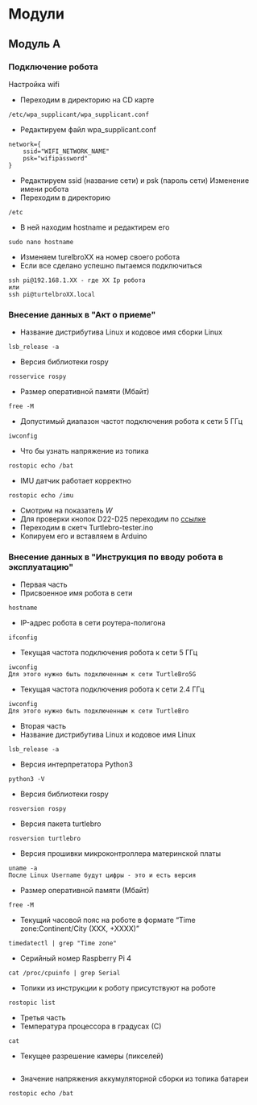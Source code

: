 # Модули
## Модуль А
### Подключение робота
Настройка wifi
- Переходим в директорию на CD карте
```
/etc/wpa_supplicant/wpa_supplicant.conf
```
- Редактируем файл wpa_supplicant.conf
```
network={
    ssid="WIFI_NETWORK_NAME"
    psk="wifipassword"
}
```
- Редактируем ssid (название сети) и psk (пароль сети)
Изменение имени робота
- Переходим в директорию
```
/etc
```
- В ней находим hostname и редактирем его
```
sudo nano hostname
```
- Изменяем turelbroXX на номер своего робота
- Если все сделано успешно пытаемся подключиться
```
ssh pi@192.168.1.XX - где XX Ip робота
или
ssh pi@turtelbroXX.local
```
### Внесение данных в "Акт о приеме"
- Название дистрибутива Linux и кодовое имя сборки Linux
```
lsb_release -a
```
- Версия библиотеки rospy
```
rosservice rospy
```
- Размер оперативной памяти (Мбайт)
```
free -M
```
- Допустимый диапазон частот подключения робота к сети 5 ГГц
```
iwconfig
```
- Что бы узнать напряжение из топика
```
rostopic echo /bat
```
- IMU датчик работает корректно
```
rostopic echo /imu
```
- Смотрим на показатель *W*
- Для проверки кнопок D22-D25 переходим по
  [ссылке](https://github.com/voltbro/ws-sro/tree/main/Turtlebro-tester)
- Переходим в скетч Turtlebro-tester.ino
- Копируем его и вставляем в Arduino
### Внесение данных в "Инструкция по вводу робота в эксплуатацию"
- Первая часть
- Присвоенное имя робота в сети
```
hostname
```
- IP-адрес робота в сети роутера-полигона
```
ifconfig
```
- Текущая частота подключения робота к сети 5 ГГц
```
iwconfig
Для этого нужно быть подключенным к сети TurtleBro5G
```
- Текущая частота подключения робота к сети 2.4 ГГц
```
iwconfig
Для этого нужно быть подключенным к сети TurtleBro
```
- Вторая часть
- Название дистрибутива Linux и кодовое имя Linux
```
lsb_release -a
```
- Версия интерпретатора Python3
```
python3 -V
```
- Версия библиотеки rospy
```
rosversion rospy
```
- Версия пакета turtlebro
```
rosversion turtlebro
```
- Версия прошивки микроконтроллера материнской платы
```
uname -a
После Linux Username будут цифры - это и есть версия
```
- Размер оперативной памяти (Мбайт)
```
free -M
```
- Текущий часовой пояс на роботе в формате “Time zone:Continent/City (XXX, +XXXX)”
```
timedatectl | grep "Time zone"
```
- Серийный номер Raspberry Pi 4
```
cat /proc/cpuinfo | grep Serial
```
- Топики из инструкции к роботу присутствуют на роботе
```
rostopic list
```
- Третья часть
- Температура процессора в градусах (С)
```
cat 
```
- Текущее разрешение камеры (пикселей)
```

```
- Значение напряжения аккумуляторной сборки из топика батареи
```
rostopic echo /bat
```
